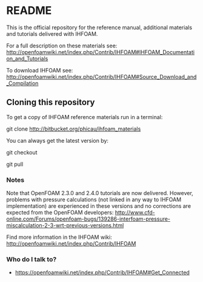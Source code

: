# README #

This is the official repository for the reference manual, additional materials and tutorials delivered with IHFOAM.

For a full description on these materials see:
http://openfoamwiki.net/index.php/Contrib/IHFOAM#IHFOAM_Documentation_and_Tutorials

To download IHFOAM see:
http://openfoamwiki.net/index.php/Contrib/IHFOAM#Source_Download_and_Compilation

## Cloning this repository ##

To get a copy of IHFOAM reference materials run in a terminal:

git clone http://bitbucket.org/phicau/ihfoam_materials

You can always get the latest version by:

git checkout

git pull

### Notes ###

Note that OpenFOAM 2.3.0 and 2.4.0 tutorials are now delivered. However, problems with pressure calculations (not linked in any way to IHFOAM implementation) are experienced in these versions and no corrections are expected from the OpenFOAM developers: http://www.cfd-online.com/Forums/openfoam-bugs/139286-interfoam-pressure-miscalculation-2-3-wrt-previous-versions.html

Find more information in the IHFOAM wiki:
http://openfoamwiki.net/index.php/Contrib/IHFOAM

### Who do I talk to? ###

* https://openfoamwiki.net/index.php/Contrib/IHFOAM#Get_Connected